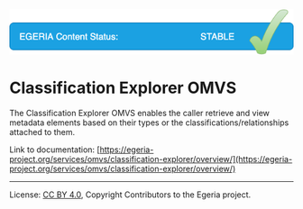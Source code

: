 <!-- SPDX-License-Identifier: CC-BY-4.0 -->
<!-- Copyright Contributors to the Egeria project. -->

![Stable](../../../images/egeria-content-status-released.png#pagewidth)

# Classification Explorer OMVS

The Classification Explorer OMVS enables the caller retrieve and view metadata elements based on their types or the classifications/relationships attached to them.

Link to documentation: [https://egeria-project.org/services/omvs/classification-explorer/overview/](https://egeria-project.org/services/omvs/classification-explorer/overview/)

----
License: [CC BY 4.0](https://creativecommons.org/licenses/by/4.0/),
Copyright Contributors to the Egeria project.